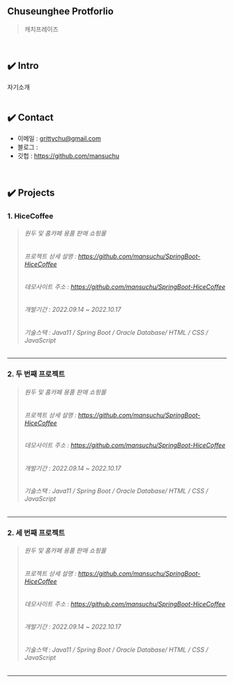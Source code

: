 ## Chuseunghee Protforlio

> 캐치프레이즈 

</br>

## ✔️ Intro

자기소개 
</br>
</br>


## ✔️ Contact

- 이메일 : grittychu@gmail.com
- 블로그 : 
- 깃헙 : https://github.com/mansuchu
</br>


## ✔️ Projects

### 1. HiceCoffee

> ###### 원두 및 홈카페 용품 판매 쇼핑몰
> ###### 프로젝트 상세 설명 :  https://github.com/mansuchu/SpringBoot-HiceCoffee
> ###### 데모사이트 주소 :  https://github.com/mansuchu/SpringBoot-HiceCoffee
> ###### 개발기간 : 2022.09.14 ~ 2022.10.17
> ###### 기술스택 : Java11 / Spring Boot / Oracle Database/ HTML / CSS /  JavaScript 

------


### 2. 두 번째 프로젝트

> ###### 원두 및 홈카페 용품 판매 쇼핑몰
> ###### 프로젝트 상세 설명 :  https://github.com/mansuchu/SpringBoot-HiceCoffee
> ###### 데모사이트 주소 :  https://github.com/mansuchu/SpringBoot-HiceCoffee
> ###### 개발기간 : 2022.09.14 ~ 2022.10.17
> ###### 기술스택 : Java11 / Spring Boot / Oracle Database/ HTML / CSS /  JavaScript 

------
### 2. 세 번째 프로젝트

> ###### 원두 및 홈카페 용품 판매 쇼핑몰
> ###### 프로젝트 상세 설명 :  https://github.com/mansuchu/SpringBoot-HiceCoffee
> ###### 데모사이트 주소 :  https://github.com/mansuchu/SpringBoot-HiceCoffee
> ###### 개발기간 : 2022.09.14 ~ 2022.10.17
> ###### 기술스택 : Java11 / Spring Boot / Oracle Database/ HTML / CSS /  JavaScript 

------
